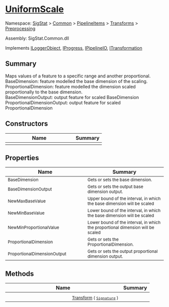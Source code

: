 # [UniformScale](./UniformScale.md)

Namespace: [SigStat]() > [Common](./../../../README.md) > [PipelineItems]() > [Transforms]() > [Preprocessing](./README.md)

Assembly: SigStat.Common.dll

Implements [ILoggerObject](./../../../ILoggerObject.md), [IProgress](./../../../Helpers/IProgress.md), [IPipelineIO](./../../../Pipeline/IPipelineIO.md), [ITransformation](./../../../ITransformation.md)

## Summary
Maps values of a feature to a specific range and another proportional.  <br>BaseDimension: feature modelled the base dimension of the scaling. <br>ProportionalDimension: feature modelled the dimension scaled proportionally to the base dimension. <br>BaseDimensionOutput: output feature for scaled BaseDimension<br>ProportionalDimensionOutput: output feature for scaled ProportionalDimension

## Constructors

| Name | Summary | 
| --- | --- | 
|<img width=200/> <sub></sub> | <sub></sub> | <br>


## Properties

| Name | Summary | 
| --- | --- | 
|<img width=200/> <sub>BaseDimension</sub> | <sub>Gets or sets the base dimension.</sub> | <br>
|<img width=200/> <sub>BaseDimensionOutput</sub> | <sub>Gets or sets the output base dimension output.</sub> | <br>
|<img width=200/> <sub>NewMaxBaseValue</sub> | <sub>Upper bound of the interval, in which the base dimension will be scaled</sub> | <br>
|<img width=200/> <sub>NewMinBaseValue</sub> | <sub>Lower bound of the interval, in which the base dimension will be scaled</sub> | <br>
|<img width=200/> <sub>NewMinProportionalValue</sub> | <sub>Lower bound of the interval, in which the proportional dimension will be scaled</sub> | <br>
|<img width=200/> <sub>ProportionalDimension</sub> | <sub>Gets or sets the ProportionalDimension.</sub> | <br>
|<img width=200/> <sub>ProportionalDimensionOutput</sub> | <sub>Gets or sets the output proportional dimension output.</sub> | <br>


## Methods

| Name | Summary | 
| --- | --- | 
|<img width=200/> <sub>[Transform](./Methods/UniformScale-100663843.md) ( [`Signature`](./../../../Signature.md) )</sub> | <sub></sub> | <br>


